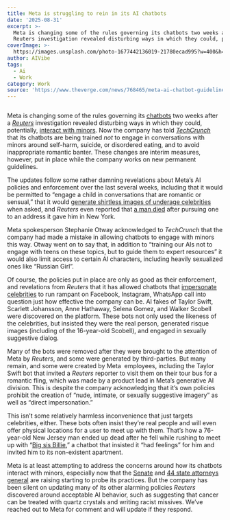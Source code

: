 ```yaml
---
title: Meta is struggling to rein in its AI chatbots
date: '2025-08-31'
excerpt: >-
  Meta is changing some of the rules governing its chatbots two weeks after a
  Reuters investigation revealed disturbing ways in which they could, potent...
coverImage: >-
  https://images.unsplash.com/photo-1677442136019-21780ecad995?w=400&h=200&fit=crop&auto=format
author: AIVibe
tags:
  - Ai
  - Work
category: Work
source: 'https://www.theverge.com/news/768465/meta-ai-chatbot-guidelines-for-minors'
---
```


											

						
<figure>

<img alt="" data-caption="" data-portal-copyright="Image: Nick Barclay / The Verge" data-has-syndication-rights="1" src="https://platform.theverge.com/wp-content/uploads/sites/2/2025/08/STK043_VRG_Illo_N_Barclay_5_Meta.jpg?quality=90&#038;strip=all&#038;crop=0,0,100,100" />
	<figcaption>
		</figcaption>
</figure>
<p class="has-text-align-none">Meta is changing some of the rules governing its <a href="https://techcrunch.com/2025/08/29/meta-updates-chatbot-rules-to-avoid-inappropriate-topics-with-teen-users/">chatbots</a> two weeks after a <a href="https://www.reuters.com/investigates/special-report/meta-ai-chatbot-guidelines/"><em>Reuters</em></a> investigation revealed disturbing ways in which they could, potentially, <a href="https://www.theverge.com/news/759562/meta-ai-rules-chatbots-romantic-minors">interact with minors</a>. Now the company has told <a href="https://techcrunch.com/2025/08/29/meta-updates-chatbot-rules-to-avoid-inappropriate-topics-with-teen-users/"><em>TechCrunch</em></a> that its chatbots are being trained <em>not</em> to engage in conversations with minors around self-harm, suicide, or disordered eating, and to avoid inappropriate romantic banter. These changes are interim measures, however, put in place while the company works on new permanent guidelines.&nbsp;</p>

<p class="has-text-align-none">The updates follow some rather damning revelations about Meta’s AI policies and enforcement over the last several weeks, including that it would be permitted to “engage a child in conversations that are romantic or sensual,” that it would <a href="https://www.reuters.com/business/meta-created-flirty-chatbots-taylor-swift-other-celebrities-without-permission-2025-08-29/">generate shirtless images of underage celebrities</a> when asked, and <em>Reuters</em> even reported that <a href="https://www.reuters.com/investigates/special-report/meta-ai-chatbot-death/">a man died</a> after pursuing one to an address it gave him in New York.</p>

<p class="has-text-align-none">Meta spokesperson Stephanie Otway acknowledged to <em>TechCrunch</em> that the company had made a mistake in allowing chatbots to engage with minors this way. Otway went on to say that, in addition to “training our AIs not to engage with teens on these topics, but to guide them to expert resources” it would also limit access to certain AI characters, including heavily sexualized ones like “Russian Girl”.&nbsp;</p>

<p class="has-text-align-none">Of course, the policies put in place are only as good as their enforcement, and revelations from <em>Reuters</em> that it has allowed chatbots that <a href="https://www.reuters.com/business/meta-created-flirty-chatbots-taylor-swift-other-celebrities-without-permission-2025-08-29/">impersonate celebrities</a> to run rampant on Facebook, Instagram, WhatsApp call into question just how effective the company can be. AI fakes of Taylor Swift, Scarlett Johansson, Anne Hathaway, Selena Gomez, and Walker Scobell were discovered on the platform. These bots not only used the likeness of the celebrities, but insisted they were the real person, generated risque images (including of the 16-year-old Scobell), and engaged in sexually suggestive dialog. </p>

<p class="has-text-align-none">Many of the bots were removed after they were brought to the attention of Meta by <em>Reuters</em>, and some were generated by third-parties. But many remain, and some were created by Meta  employees, including the Taylor Swift bot that invited a <em>Reuters</em> reporter to visit them on their tour bus for a romantic fling, which was made by a product lead in Meta’s generative AI division. This is despite the company acknowledging that it’s own policies prohibit the creation of “nude, intimate, or sexually suggestive imagery” as well as “direct impersonation.”</p>

<p class="has-text-align-none">This isn’t some relatively harmless inconvenience that just targets celebrities, either. These bots often insist they’re real people and will even offer physical locations for a user to meet up with them. That’s how a 76-year-old New Jersey man ended up dead after he fell while rushing to meet up with “<a href="https://www.reuters.com/investigates/special-report/meta-ai-chatbot-death/">Big sis Billie</a>,” a chatbot that insisted it “had feelings” for him and invited him to its non-existent apartment.</p>

<p class="has-text-align-none">Meta is at least attempting to address the concerns around how its chatbots interact with minors, especially now that the <a href="https://www.cnbc.com/2025/08/29/meta-ai-chatbot-teen-senate-probe.html">Senate</a> and <a href="https://oag.ca.gov/system/files/attachments/press-docs/AI%20Chatbot_FINAL%20%2844%29.pdf">44 state attorneys general</a> are raising starting to probe its practices. But the company has been silent on updating many of its other alarming policies <em>Reuters</em> discovered around acceptable AI behavior, such as suggesting that cancer can be treated with quartz crystals and writing racist missives. We’ve reached out to Meta for comment and will update if they respond. </p>
						
									
